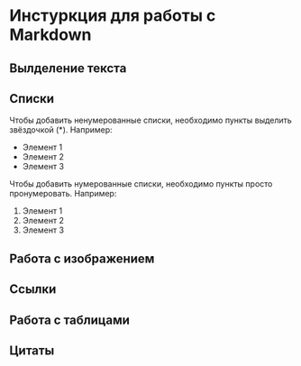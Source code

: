 # Инстуркция для работы с Markdown

## Вылделение текста

## Списки
Чтобы добавить ненумерованные списки, необходимо пункты выделить звёздочкой (*). 
Например:
* Элемент 1
* Элемент 2
* Элемент 3

Чтобы добавить нумерованные списки, необходимо пункты просто пронумеровать.
Например:
1. Элемент 1
2. Элемент 2
3. Элемент 3

## Работа с изображением

## Ссылки

## Работа с таблицами

## Цитаты
